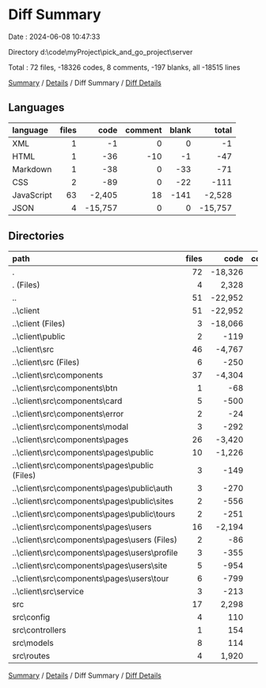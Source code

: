 # Diff Summary

Date : 2024-06-08 10:47:33

Directory d:\\code\\myProject\\pick_and_go_project\\server

Total : 72 files,  -18326 codes, 8 comments, -197 blanks, all -18515 lines

[Summary](results.md) / [Details](details.md) / Diff Summary / [Diff Details](diff-details.md)

## Languages
| language | files | code | comment | blank | total |
| :--- | ---: | ---: | ---: | ---: | ---: |
| XML | 1 | -1 | 0 | 0 | -1 |
| HTML | 1 | -36 | -10 | -1 | -47 |
| Markdown | 1 | -38 | 0 | -33 | -71 |
| CSS | 2 | -89 | 0 | -22 | -111 |
| JavaScript | 63 | -2,405 | 18 | -141 | -2,528 |
| JSON | 4 | -15,757 | 0 | 0 | -15,757 |

## Directories
| path | files | code | comment | blank | total |
| :--- | ---: | ---: | ---: | ---: | ---: |
| . | 72 | -18,326 | 8 | -197 | -18,515 |
| . (Files) | 4 | 2,328 | 2 | 15 | 2,345 |
| .. | 51 | -22,952 | -189 | -507 | -23,648 |
| ..\\client | 51 | -22,952 | -189 | -507 | -23,648 |
| ..\\client (Files) | 3 | -18,066 | 0 | -35 | -18,101 |
| ..\\client\\public | 2 | -119 | -10 | -1 | -130 |
| ..\\client\\src | 46 | -4,767 | -179 | -471 | -5,417 |
| ..\\client\\src (Files) | 6 | -250 | 0 | -37 | -287 |
| ..\\client\\src\\components | 37 | -4,304 | -127 | -373 | -4,804 |
| ..\\client\\src\\components\\btn | 1 | -68 | -1 | -4 | -73 |
| ..\\client\\src\\components\\card | 5 | -500 | -12 | -36 | -548 |
| ..\\client\\src\\components\\error | 2 | -24 | -2 | -8 | -34 |
| ..\\client\\src\\components\\modal | 3 | -292 | -8 | -26 | -326 |
| ..\\client\\src\\components\\pages | 26 | -3,420 | -104 | -299 | -3,823 |
| ..\\client\\src\\components\\pages\\public | 10 | -1,226 | -28 | -95 | -1,349 |
| ..\\client\\src\\components\\pages\\public (Files) | 3 | -149 | 0 | -11 | -160 |
| ..\\client\\src\\components\\pages\\public\\auth | 3 | -270 | -5 | -26 | -301 |
| ..\\client\\src\\components\\pages\\public\\sites | 2 | -556 | -12 | -32 | -600 |
| ..\\client\\src\\components\\pages\\public\\tours | 2 | -251 | -11 | -26 | -288 |
| ..\\client\\src\\components\\pages\\users | 16 | -2,194 | -76 | -204 | -2,474 |
| ..\\client\\src\\components\\pages\\users (Files) | 2 | -86 | 0 | -7 | -93 |
| ..\\client\\src\\components\\pages\\users\\profile | 3 | -355 | -9 | -25 | -389 |
| ..\\client\\src\\components\\pages\\users\\site | 5 | -954 | -34 | -85 | -1,073 |
| ..\\client\\src\\components\\pages\\users\\tour | 6 | -799 | -33 | -87 | -919 |
| ..\\client\\src\\service | 3 | -213 | -52 | -61 | -326 |
| src | 17 | 2,298 | 195 | 295 | 2,788 |
| src\\config | 4 | 110 | 6 | 17 | 133 |
| src\\controllers | 1 | 154 | 6 | 14 | 174 |
| src\\models | 8 | 114 | 7 | 27 | 148 |
| src\\routes | 4 | 1,920 | 176 | 237 | 2,333 |

[Summary](results.md) / [Details](details.md) / Diff Summary / [Diff Details](diff-details.md)